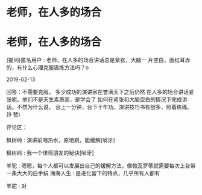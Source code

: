 # 老师，在人多的场合

# 老师，在人多的场合

(提问)匿名用户 : 老师，在人多的场合讲话总是紧张，大脑一 片空白，面红耳赤的，有什么心理克服锻炼方法吗？o

2019-02-13

回答：不需要克服。 多少成功的演讲家在誉满天下之后仍然 在人多的场合讲话紧张呢。他们不是天生素质高，是学会了 如何在紧张和大脑空白的情况下完成讲话。不然为什么说， 台上一分钟，台下十年功。演讲技巧书有很多，照着练练。 (9 赞)

评论区：

枫树岭 : 演讲前喝热水，原地跳，能缓解[呲牙]

枫树岭 : 我一个律师朋友的秘诀[呲牙]

羊驼 : 嗯嗯，每个人都可以发展出自己的缓解方法。像帕瓦罗蒂就需要每次上台带一条大大的白手绢 海海人生 : 是进化留下的特点，几乎所有人都有

羊驼 : 对